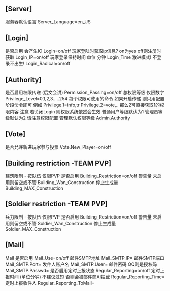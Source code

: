 ## [Server]

服务器默认语言
Server_Language=en_US
## [Login]

是否启用 会产生IO
Login=on/off
玩家登陆时获取ip信息? on为yes off则注册时获取
Login_IP=on/off
玩家登录保持时间 单位 分钟
Login_Time
激进模式! 不登录不出生!
Login_Radical=on/off
## [Authority]

是否启用权限传递 (后文会讲)
Permission_Passing=on/off
总权限等级 仅限数字
Privilege_Level=0,1,2,3.....254
每个权限可使用的命令 如果开启传递 则只用配置阶段命令即可
例如
Privilege.1=info,tr
Privilege.2=vote,..
那么2可直接获取1的权限内容
注意 若关闭Login 则权限系统依然会生效
普通用户等级默认为1
管理员等级默认为2
请注意权限配置
管理默认权限等级
Admin.Authority
## [Vote]

是否允许新进玩家参与投票
Vote.New_Player=on/off
## [Building restriction -TEAM PVP]
建筑限制 - 按队伍 仅限PVP
是否启用
Building_Restriction=on/off
警告量 未启用则留空或不管
Building_Wan_Construction
停止生成量
Building_MAX_Construction
## [Soldier restriction -TEAM PVP]
兵力限制 - 按队伍 仅限PVP
是否启用
Building_Restriction=on/off
警告量 未启用则留空或不管
Soldier_Wan_Construction
停止生成量
Soldier_MAX_Construction
## [Mail]

Mail
是否启用
Mail_Use=on/off
邮件SMTP地址
Mail_SMTP.IP=
邮件SMTP端口
Mail_SMTP.Port=
发件人账户名
Mail_SMTP.User=
邮件密码 QQ则是授权码
Mail_SMTP.Passwd=
是否启用定时上报状态
Regular_Reporting=on/off
定时上报时间 (单位分钟) 不建议过短 否则会被邮件商AI拦截
Regular_Reporting_Time=
定时上报收件人
Regular_Reporting_ToMail=